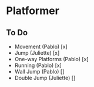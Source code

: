 # Platformer

## To Do
- Movement (Pablo) [x]
- Jump (Juliette) [x]
- One-way Platforms (Pablo) [x]
- Running (Pablo) [x]
- Wall Jump (Pablo) []
- Double Jump (Juliette) []
